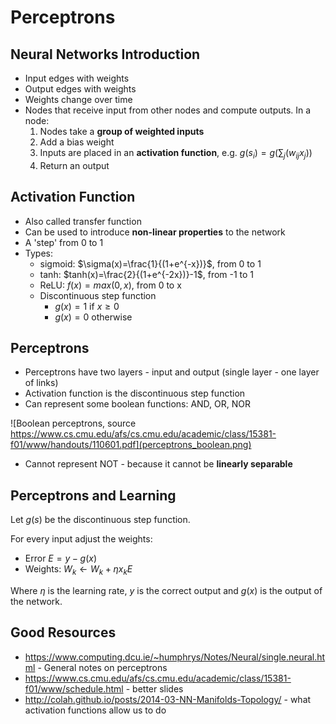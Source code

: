 # Perceptrons
## Neural Networks Introduction
* Input edges with weights
* Output edges with weights
* Weights change over time
* Nodes that receive input from other nodes and compute outputs. In a node:
    1. Nodes take a **group of weighted inputs**
    2. Add a bias weight
    3. Inputs are placed in an **activation function**, e.g. $g(s_i) = g(\sum_j(w_{ij}x_j))$
    4. Return an output

## Activation Function
* Also called transfer function
* Can be used to introduce **non-linear properties** to the network
* A 'step' from 0 to 1
* Types:
    * sigmoid: $\sigma(x)=\frac{1}{(1+e^{-x})}$, from 0 to 1
    * tanh: $tanh(x)=\frac{2}{(1+e^{-2x})}-1$, from -1 to 1
    * ReLU: $f(x)=max(0, x)$, from 0 to x
    * Discontinuous step function
        * $g(x)=1$ if $x \geq 0$
        * $g(x)=0$ otherwise

## Perceptrons
* Perceptrons have two layers - input and output (single layer - one layer of links)
* Activation function is the discontinuous step function
* Can represent some boolean functions: AND, OR, NOR

![Boolean perceptrons, source https://www.cs.cmu.edu/afs/cs.cmu.edu/academic/class/15381-f01/www/handouts/110601.pdf](perceptrons_boolean.png)

* Cannot represent NOT - because it cannot be **linearly separable**

## Perceptrons and Learning
Let $g(s)$ be the discontinuous step function.

For every input adjust the weights:
* Error $E = y-g(x)$
* Weights: $W_k \leftarrow W_k + \eta x_kE$

Where $\eta$ is the learning rate, $y$ is the correct output and $g(x)$ is the output of the network. 

## Good Resources
* https://www.computing.dcu.ie/~humphrys/Notes/Neural/single.neural.html - General notes on perceptrons
* https://www.cs.cmu.edu/afs/cs.cmu.edu/academic/class/15381-f01/www/schedule.html - better slides
* http://colah.github.io/posts/2014-03-NN-Manifolds-Topology/ - what activation functions allow us to do